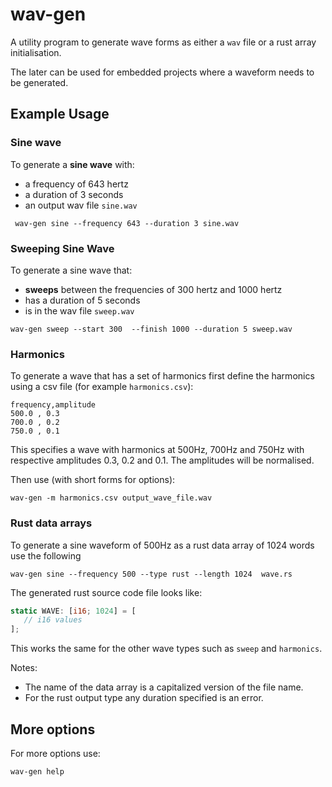# wav-gen


A utility program to generate wave forms as either a `wav` file or a rust array initialisation.

The later can be used for embedded projects where a waveform needs to be generated.


## Example Usage

### Sine wave

To generate a **sine wave** with:
- a frequency of 643 hertz
- a duration of 3 seconds
- an output wav file `sine.wav`


```console
 wav-gen sine --frequency 643 --duration 3 sine.wav
```

### Sweeping Sine Wave

To generate a sine wave that:
- **sweeps** between the frequencies of 300 hertz and 1000 hertz
- has a duration of 5 seconds
- is in the wav file `sweep.wav`

```console
wav-gen sweep --start 300  --finish 1000 --duration 5 sweep.wav
```
### Harmonics

To generate a wave that has a set of harmonics first define the harmonics using a csv file (for example `harmonics.csv`):

```
frequency,amplitude
500.0 , 0.3
700.0 , 0.2
750.0 , 0.1
```
This specifies a wave with harmonics at 500Hz, 700Hz and 750Hz with respective amplitudes 0.3, 0.2 and 0.1.
The amplitudes will be normalised.

Then use (with short forms for options):

```console
wav-gen -m harmonics.csv output_wave_file.wav
```
### Rust data arrays

To generate a sine waveform of 500Hz as a rust data array of 1024 words use the following

```console
wav-gen sine --frequency 500 --type rust --length 1024  wave.rs
```

The generated rust source code file looks like:

```rust
static WAVE: [i16; 1024] = [
   // i16 values
];
```

This works the same for the other wave types such as `sweep` and `harmonics`.

Notes:
* The name of the data array is a capitalized version of the file name.
* For the rust output type any duration specified is an error.

## More options
For more options use:

```console
wav-gen help
```
